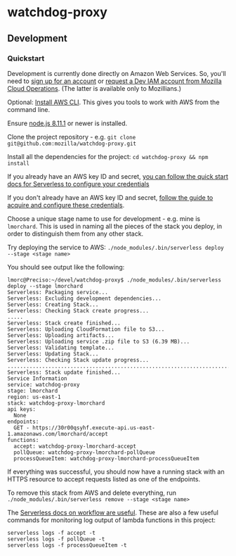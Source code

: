 # watchdog-proxy

## Development

### Quickstart

Development is currently done directly on Amazon Web Services. So, you'll need to [sign up for an account](https://aws.amazon.com/) or [request a Dev IAM account from Mozilla Cloud Operations](https://mana.mozilla.org/wiki/display/SVCOPS/Requesting+A+Dev+IAM+account+from+Cloud+Operations). (The latter is available only to Mozillians.)

Optional: [Install AWS CLI](https://docs.aws.amazon.com/cli/latest/userguide/installing.html). This gives you tools to work with AWS from the command line.

Ensure [node.js 8.11.1](https://nodejs.org/en/) or newer is installed.

Clone the project repository - e.g. `git clone git@github.com:mozilla/watchdog-proxy.git`

Install all the dependencies for the project: `cd watchdog-proxy && npm install`

If you already have an AWS key ID and secret, [you can follow the quick start docs for Serverless to configure your credentials](https://serverless.com/framework/docs/providers/aws/guide/credentials#quick-setup)

If you don't already have an AWS key ID and secret, [follow the guide to acquire and configure these credentials](https://serverless.com/framework/docs/providers/aws/guide/credentials/).

Choose a unique stage name to use for development - e.g. mine is `lmorchard`. This is used in naming all the pieces of the stack you deploy, in order to distinguish them from any other stack.

Try deploying the service to AWS: `./node_modules/.bin/serverless deploy --stage <stage name>`

You should see output like the following:
```
lmorc@Preciso:~/devel/watchdog-proxy$ ./node_modules/.bin/serverless deploy --stage lmorchard
Serverless: Packaging service...
Serverless: Excluding development dependencies...
Serverless: Creating Stack...
Serverless: Checking Stack create progress...
.....
Serverless: Stack create finished...
Serverless: Uploading CloudFormation file to S3...
Serverless: Uploading artifacts...
Serverless: Uploading service .zip file to S3 (6.39 MB)...
Serverless: Validating template...
Serverless: Updating Stack...
Serverless: Checking Stack update progress...
...........................................................................
Serverless: Stack update finished...
Service Information
service: watchdog-proxy
stage: lmorchard
region: us-east-1
stack: watchdog-proxy-lmorchard
api keys:
  None
endpoints:
  GET - https://30r00qsyhf.execute-api.us-east-1.amazonaws.com/lmorchard/accept
functions:
  accept: watchdog-proxy-lmorchard-accept
  pollQueue: watchdog-proxy-lmorchard-pollQueue
  processQueueItem: watchdog-proxy-lmorchard-processQueueItem
```

If everything was successful, you should now have a running stack with an HTTPS resource to accept requests listed as one of the endpoints.

To remove this stack from AWS and delete everything, run `./node_modules/.bin/serverless remove --stage <stage name>`

The [Serverless docs on workflow are useful](https://serverless.com/framework/docs/providers/aws/guide/workflow/). These are also a few useful commands for monitoring log output of lambda functions in this project:
```
serverless logs -f accept -t
serverless logs -f pollQueue -t
serverless logs -f processQueueItem -t
```